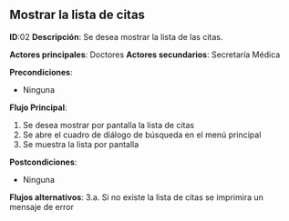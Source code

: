 ## Mostrar la lista de citas

**ID**:02
**Descripción**: Se desea mostrar la lista de las citas.

**Actores principales**: Doctores
**Actores secundarios**: Secretaría Médica

**Precondiciones**:
* Ninguna

**Flujo Principal**:
1. Se desea mostrar por pantalla la lista de citas
1. Se abre el cuadro de diálogo de búsqueda en el menú principal
1. Se muestra la lista por pantalla

**Postcondiciones**:
* Ninguna

**Flujos alternativos**:
3.a. Si no existe la lista de citas se imprimira un mensaje de error
